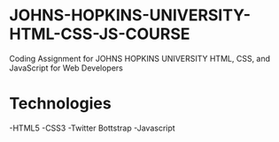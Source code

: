 # JOHNS-HOPKINS-UNIVERSITY-HTML-CSS-JS-COURSE
Coding Assignment for JOHNS HOPKINS UNIVERSITY HTML, CSS, and JavaScript for Web Developers

# Technologies 
-HTML5
-CSS3
-Twitter Bottstrap
-Javascript


